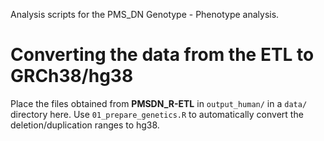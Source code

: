 Analysis scripts for the PMS_DN Genotype - Phenotype analysis.

# Converting the data from the ETL to GRCh38/hg38

Place the files obtained from **PMSDN_R-ETL** in `output_human/` in a `data/` directory here.
Use `01_prepare_genetics.R` to automatically convert the deletion/duplication ranges to hg38.
